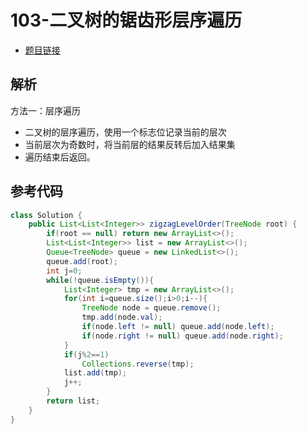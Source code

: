 # 103-二叉树的锯齿形层序遍历

- [题目链接](https://leetcode-cn.com/problems/binary-tree-zigzag-level-order-traversal/)

## 解析

方法一：层序遍历
- 二叉树的层序遍历，使用一个标志位记录当前的层次
- 当前层次为奇数时，将当前层的结果反转后加入结果集
- 遍历结束后返回。


## 参考代码
```Java
class Solution {
    public List<List<Integer>> zigzagLevelOrder(TreeNode root) {
        if(root == null) return new ArrayList<>();
        List<List<Integer>> list = new ArrayList<>();
        Queue<TreeNode> queue = new LinkedList<>();
        queue.add(root);
        int j=0;
        while(!queue.isEmpty()){
            List<Integer> tmp = new ArrayList<>();
            for(int i=queue.size();i>0;i--){
                TreeNode node = queue.remove();
                tmp.add(node.val);
                if(node.left != null) queue.add(node.left);
                if(node.right != null) queue.add(node.right);
            }
            if(j%2==1)
                Collections.reverse(tmp);
            list.add(tmp);
            j++;
        }
        return list;
    }
}
```
